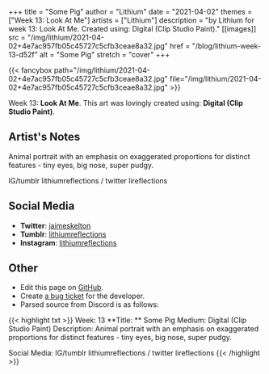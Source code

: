 +++
title =       "Some Pig"
author =      "Lithium"
date =        "2021-04-02"
themes =      ["Week 13: Look At Me"]
artists =     ["Lithium"]
description = "by Lithium for week 13: Look At Me. Created using: Digital (Clip Studio Paint)."
[[images]]
              src = "/img/lithium/2021-04-02+4e7ac957fb05c45727c5cfb3ceae8a32.jpg"
              href = "/blog/lithium-week-13-d52f"
              alt = "Some Pig"
              stretch = "cover"
+++


{{< fancybox path="/img/lithium/2021-04-02+4e7ac957fb05c45727c5cfb3ceae8a32.jpg" file="/img/lithium/2021-04-02+4e7ac957fb05c45727c5cfb3ceae8a32.jpg" >}}


Week 13: **Look At Me**. This art was lovingly created using: **Digital (Clip Studio Paint)**.

## Artist's Notes

Animal portrait with an emphasis on exaggerated proportions for distinct features - tiny eyes, big nose, super pudgy. 

IG/tumblr lithiumreflections / twitter lireflections

## Social Media

- **Twitter**: <a href='https://twitter.com/jaimeskelton' target='_blank'>jaimeskelton</a>
- **Tumblr**: <a href='https://lithiumreflections.tumblr.com' target='_blank'>lithiumreflections</a>
- **Instagram**: <a href='https://instagram.com/lithiumreflections' target='_blank'>lithiumreflections</a>


## Other

- Edit this page on [GitHub](https://github.com/teaminkling/web-refresh/edit/main/blog/content/blog/lithium-week-13-d52f.md).
- Create [a bug ticket](https://github.com/teaminkling/web-refresh/issues/new?assignees=&labels=bug&template=problem-report.md&title=) for the developer.
- Parsed source from Discord is as follows:

{{< highlight txt >}}
Week: 13
**Title:  ** Some Pig
Medium: Digital (Clip Studio Paint)
Description: Animal portrait with an emphasis on exaggerated proportions for distinct features - tiny eyes, big nose, super pudgy. 

Social Media: IG/tumblr lithiumreflections / twitter lireflections
{{< /highlight >}}
